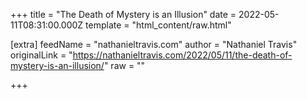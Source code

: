 
+++
title = "The Death of Mystery is an Illusion"
date = 2022-05-11T08:31:00.000Z
template = "html_content/raw.html"

[extra]
feedName = "nathanieltravis.com"
author = "Nathaniel Travis"
originalLink = "https://nathanieltravis.com/2022/05/11/the-death-of-mystery-is-an-illusion/"
raw = ""

+++

